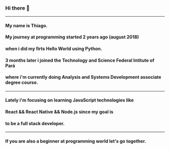 ### Hi there 👋

<!--
**pgThiago/pgThiago** is a ✨ _special_ ✨ repository because its `README.md` (this file) appears on your GitHub profile.

Here are some ideas to get you started:

- 🔭 I’m currently working on ...
- 🌱 I’m currently learning ...
- 👯 I’m looking to collaborate on ...
- 🤔 I’m looking for help with ...
- 💬 Ask me about ...
- 📫 How to reach me: ...
- 😄 Pronouns: ...
- ⚡ Fun fact: ...
-->
---
#### My name is Thiago.
#### My journey at programming started 2 years ago (august 2018) 
#### when i did my firts Hello World using Python.
#### 3 months later i joined the Technology and Science Federal Intitute of Pará 
#### where i'm currently doing Analysis and Systems Development associate degree course.
---
#### Lately i'm focusing on learning JavaScript technologies like
#### React && React Native && Node.js since my goal is
#### to be a full stack developer. 
---
#### If you are also a beginner at programming world let's go together.  
